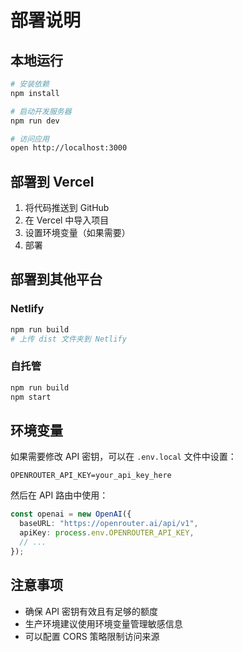# 部署说明

## 本地运行

```bash
# 安装依赖
npm install

# 启动开发服务器
npm run dev

# 访问应用
open http://localhost:3000
```

## 部署到 Vercel

1. 将代码推送到 GitHub
2. 在 Vercel 中导入项目
3. 设置环境变量（如果需要）
4. 部署

## 部署到其他平台

### Netlify
```bash
npm run build
# 上传 dist 文件夹到 Netlify
```

### 自托管
```bash
npm run build
npm start
```

## 环境变量

如果需要修改 API 密钥，可以在 `.env.local` 文件中设置：

```
OPENROUTER_API_KEY=your_api_key_here
```

然后在 API 路由中使用：

```typescript
const openai = new OpenAI({
  baseURL: "https://openrouter.ai/api/v1",
  apiKey: process.env.OPENROUTER_API_KEY,
  // ...
});
```

## 注意事项

- 确保 API 密钥有效且有足够的额度
- 生产环境建议使用环境变量管理敏感信息
- 可以配置 CORS 策略限制访问来源
